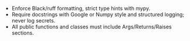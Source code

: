 - Enforce Black/ruff formatting, strict type hints with mypy.
- Require docstrings with Google or Numpy style and structured logging; never log secrets.
- All public functions and classes must include Args/Returns/Raises sections.
